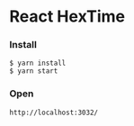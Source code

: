 # React HexTime

### Install

```
$ yarn install
$ yarn start
```

### Open

```
http://localhost:3032/
```
